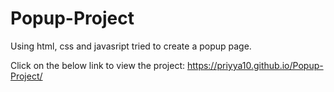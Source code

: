 # Popup-Project
Using html, css and javasript tried to create a popup page.

Click on the below link to view the project:
https://priyya10.github.io/Popup-Project/
